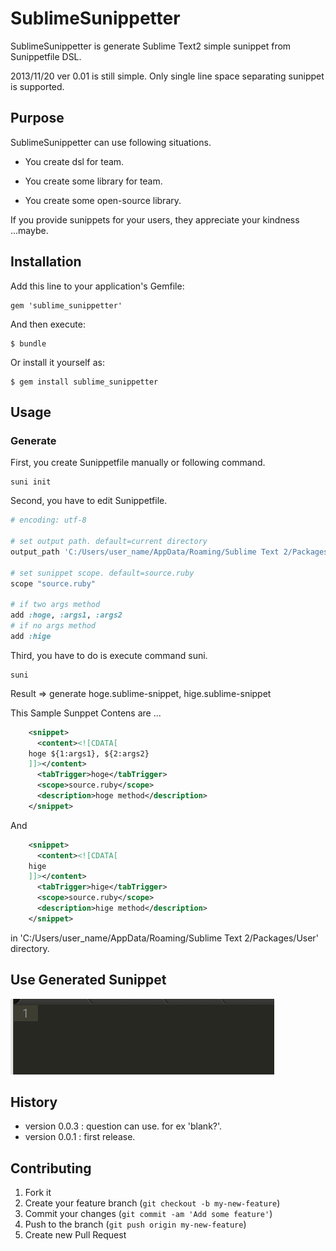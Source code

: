 # SublimeSunippetter

SublimeSunippetter is generate Sublime Text2 simple sunippet from Sunippetfile DSL.

2013/11/20 ver 0.01 is still simple. Only single line space separating sunippet is supported.

## Purpose

SublimeSunippetter can use following situations.

* You create dsl for team.

* You create some library for team.

* You create some open-source library.

If you provide sunippets for your users, they appreciate your kindness ...maybe.

## Installation

Add this line to your application's Gemfile:

    gem 'sublime_sunippetter'

And then execute:

    $ bundle

Or install it yourself as:

    $ gem install sublime_sunippetter

## Usage
### Generate
First, you create Sunippetfile manually or following command.

    suni init

Second, you have to edit Sunippetfile. 

~~~ruby
# encoding: utf-8

# set output path. default=current directory
output_path 'C:/Users/user_name/AppData/Roaming/Sublime Text 2/Packages/User'

# set sunippet scope. default=source.ruby
scope "source.ruby"

# if two args method
add :hoge, :args1, :args2
# if no args method
add :hige
~~~

Third, you have to do is execute command suni.

    suni

Result => generate hoge.sublime-snippet, hige.sublime-snippet

This Sample Sunppet Contens are ...

~~~xml
    <snippet>
      <content><![CDATA[
    hoge ${1:args1}, ${2:args2}
    ]]></content>
      <tabTrigger>hoge</tabTrigger>
      <scope>source.ruby</scope>
      <description>hoge method</description>
    </snippet>
~~~

And

~~~xml
    <snippet>
      <content><![CDATA[
    hige
    ]]></content>
      <tabTrigger>hige</tabTrigger>
      <scope>source.ruby</scope>
      <description>hige method</description>
    </snippet>
~~~

in 'C:/Users/user_name/AppData/Roaming/Sublime Text 2/Packages/User' directory.

## Use Generated Sunippet

<img src="./doc_image/sublime_sunippetter.gif" />

## History
* version 0.0.3 : question can use. for ex 'blank?'.
* version 0.0.1 : first release.

## Contributing

1. Fork it
2. Create your feature branch (`git checkout -b my-new-feature`)
3. Commit your changes (`git commit -am 'Add some feature'`)
4. Push to the branch (`git push origin my-new-feature`)
5. Create new Pull Request
